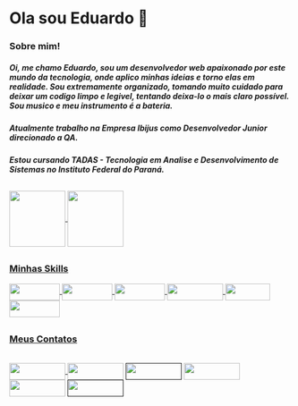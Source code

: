 # Ola sou Eduardo 👋


### Sobre mim!
##### Oi, me chamo Eduardo, sou um desenvolvedor web apaixonado por este mundo da tecnologia, onde aplico minhas ideias e torno elas em realidade. Sou extremamente organizado, tomando muito cuidado para deixar um codigo limpo e legivel, tentando deixa-lo o mais claro possível. Sou musico e meu instrumento é a bateria.
##### Atualmente trabalho na Empresa Ibijus como Desenvolvedor Junior direcionado a QA.
##### Estou cursando TADAS - Tecnologia em Analise e Desenvolvimento de Sistemas no Instituto Federal do Paraná.
##
<div>
  <a href="https://beacons.ai/EduardoRezes">
    <img align="center" height="100ms" src="https://github-readme-stats.vercel.app/api?username=EduardoRezes&count_private=true&hide=stars,contribs&show_icons=true&theme=dark"/>
    <img align="center" height="100ms" src="https://github-readme-stats.vercel.app/api/top-langs/?username=EduardoRezes&layout=compact&theme=dark)](https://github.com/EduardoRezes/github-readme-stats"/>
</div>

<!-- ![Anurag's GitHub stats](https://starchart.cc/EduardoRezes/{repo}.svg) -->
<!-- [![Readme Card](https://github-readme-stats.vercel.app/api/pin/?username=EduardoRezes&repo=github-readme-stats)](https://github.com/anuraghazra/github-readme-stats) -->

##
### Minhas Skills
<div>
   <img align="center" height="30" width="90" src="https://img.shields.io/badge/Python-14354C?style=for-the-badge&logo=python&logoColor=white">
   <img align="center" height="30" width="90" src="https://img.shields.io/badge/HTML5-E34F26?style=for-the-badge&logo=html5&logoColor=white">
   <img align="center" height="30" width="90" src="https://img.shields.io/badge/CSS3-1572B6?style=for-the-badge&logo=css3&logoColor=white">
   <img align="center" height="30" width="100" src="https://img.shields.io/badge/JavaScript-323330?style=for-the-badge&logo=javascript&logoColor=F7DF1E">
   <img align="center" height="30" width="80" src="https://img.shields.io/badge/PHP-777BB4?style=for-the-badge&logo=php&logoColor=white">
   <img align="center" height="30" width="90" src="https://img.shields.io/badge/Python-3776AB?style=for-the-badge&logo=python&logoColor=white">
</div>

##
### Meus Contatos
<div style="display: inline_block"><br>
  <img align="center" height="30" width="100" src="https://img.shields.io/badge/WhatsApp-25D366?style=for-the-badge&logo=whatsapp&logoColor=white">
  <a href="https://t.me/EduardoRezes" target="_blank"><img align="center" height="30" width="100" src="https://img.shields.io/badge/Telegram-2CA5E0?style=for-the-badge&logo=telegram&logoColor=white"></a>
  <a href="" target="_blank"><img align="center" height="30" width="100" src="https://img.shields.io/badge/Gmail-D14836?style=for-the-badge&logo=gmail&logoColor=white"></a>
  <a href="https://www.linkedin.com/in/eduardo-rezes-a11619125/" target="_blank"><img align="center" height="30" width="100" src="https://img.shields.io/badge/LinkedIn-0077B5?style=for-the-badge&logo=linkedin&logoColor=white"></a>
  <a href="https://www.messenger.com/t/EduardoRezes" target="_blank"><img align="center" height="30" width="100" src="https://img.shields.io/badge/Messenger-00B2FF?style=for-the-badge&logo=messenger&logoColor=white"></a>
  <a href="" target="_blank"><img align="center" height="30" width="100" src="https://img.shields.io/badge/Discord-7289DA?style=for-the-badge&logo=discord&logoColor=white"></a>
</div>
